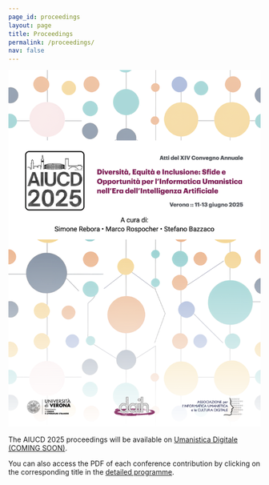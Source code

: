 ```yaml
---
page_id: proceedings
layout: page
title: Proceedings
permalink: /proceedings/
nav: false
---
```


<a href="https://umanisticadigitale.unibo.it/pages/boa" data-lightbox="proceedings-front" data-title="proceedings AIUCD 2025">
  <img src="/assets/img/proceedings-front.png" alt="Front cover of the AIUCD 2025 proceedings" class="proceedings-thumbnail">
</a>

The AIUCD 2025 proceedings will be available on [Umanistica Digitale (COMING SOON)](https://umanisticadigitale.unibo.it/pages/boa).

You can also access the PDF of each conference contribution by clicking on the corresponding title in the [detailed programme](/detailed-schedule/).
